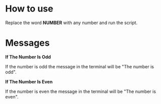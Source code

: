# How to use

Replace the word **NUMBER** with any number and run the script.

# Messages

**If The Number Is Odd**

If the number is odd the message in the terminal will be "The number is odd".

**If The Number Is Even**

If the number is even the message in the terminal will be "The number is even".
